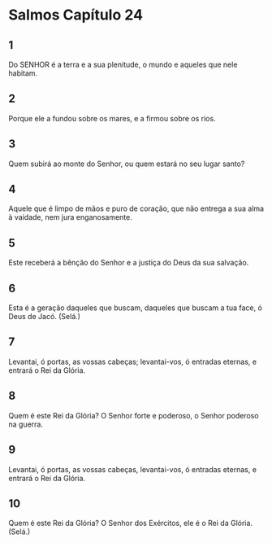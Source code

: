 # Salmos Capítulo 24

## 1
Do SENHOR é a terra e a sua plenitude, o mundo e aqueles que nele habitam.

## 2
Porque ele a fundou sobre os mares, e a firmou sobre os rios.

## 3
Quem subirá ao monte do Senhor, ou quem estará no seu lugar santo?

## 4
Aquele que é limpo de mãos e puro de coração, que não entrega a sua alma à vaidade, nem jura enganosamente.

## 5
Este receberá a bênção do Senhor e a justiça do Deus da sua salvação.

## 6
Esta é a geração daqueles que buscam, daqueles que buscam a tua face, ó Deus de Jacó. (Selá.)

## 7
Levantai, ó portas, as vossas cabeças; levantai-vos, ó entradas eternas, e entrará o Rei da Glória.

## 8
Quem é este Rei da Glória? O Senhor forte e poderoso, o Senhor poderoso na guerra.

## 9
Levantai, ó portas, as vossas cabeças, levantai-vos, ó entradas eternas, e entrará o Rei da Glória.

## 10
Quem é este Rei da Glória? O Senhor dos Exércitos, ele é o Rei da Glória. (Selá.)

